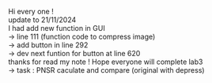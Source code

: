 Hi every one !  
update to 21/11/2024  
I had add new function in GUI   
-> line 111 (function code to compress image)  
-> add button in line 292   
->  dev next funtion for button at line 620  
thanks for read my note ! Hope everyone will complete lab3  
-> task : PNSR caculate and compare (original with depress)  

